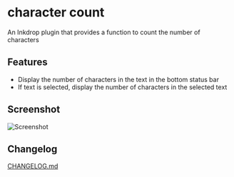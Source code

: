 # character count

An Inkdrop plugin that provides a function to count the number of characters

## Features

- Display the number of characters in the text in the bottom status bar
- If text is selected, display the number of characters in the selected text

## Screenshot

![Screenshot](https://raw.githubusercontent.com/bildeneins/inkdrop-character-count/main/docs/screenshot.png)

## Changelog

[CHANGELOG.md](https://github.com/bildeneins/inkdrop-character-count/blob/main/CHANGELOG.md)
